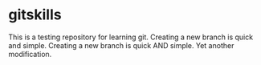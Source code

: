 # gitskills
This is a testing repository for learning git.
Creating a new branch is quick and simple.
Creating a new branch is quick AND simple.
Yet another modification. 

